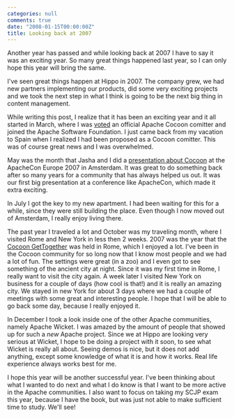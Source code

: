 ```yaml
---
categories: null
comments: true
date: "2008-01-15T00:00:00Z"
title: Looking back at 2007
---
```


Another year has passed and while looking back at 2007 I have to say it was an exciting year. So many great things happened last year, so I can only hope this year will bring the same.

I've seen great things happen at Hippo in 2007. The company grew, we had new partners implementing our products, did some very exciting projects and we took the next step in what I think is going to be the next big thing in content management.

While writing this post, I realize that it has been an exciting year and it all started in March, where I was <a href="http://marc.info/?l=xml-cocoon-dev&m=117344957209893&w=2" target="_blank">voted</a> an official Apache Cocoon comitter and joined the Apache Software Foundation. I just came back from my vacation to Spain when I realized I had been proposed as a Cocoon comitter. This was of course great news and I was overwhelmed.

May was the month that Jasha and I did a <a href="http://people.apache.org/~jreijn/apachecon.html" target="_blank">presentation about Cocoon</a> at the ApacheCon Europe 2007 in Amsterdam. It was great to do something back after so many years for a community that has always helped us out. It was our first big presentation at a conference like ApacheCon, which made it extra exciting.

In July I got the key to my new apartment. I had been waiting for this for a while, since they were still building the place. Even though I now moved out of Amsterdam, I really enjoy living there.

The past year I traveled a lot and October was my traveling month, where I visited Rome and New York in less then 2 weeks. 2007 was the year that the <a href="http://www.cocoongt.org" target="_blank">Cocoon GetTogether</a> was held in Rome, which I enjoyed a lot. I've been in the Cocoon community for so long now that I know most people and we had a lot of fun. The settings were great (in a zoo) and I even got to see something of the ancient city at night. Since it was my first time in Rome, I really want to visit the city again. A week later I visited New York on business for a couple of days (how cool is that!) and it is really an amazing city. We stayed in new York for about 3 days where we had a couple of meetings with some great and interesting people. I hope that I will be able to go back some day, because I really enjoyed it.

In December I took a look inside one of the other Apache communities, namely Apache Wicket. I was amazed by the amount of people that showed up for such a *new* Apache project. Since we at Hippo are looking very serious at Wicket, I hope to be doing a project with it soon, to see what Wicket is really all about. Seeing demos is nice, but it does not add anything, except some knowledge of what it is and how it works. Real life experience always works best for me.

I hope this year will be another successful year. I've been thinking about what I wanted to do next and what I do know is that I want to be more active in the Apache communities. I also want to focus on taking my SCJP exam this year, because I have the book, but was just not able to make sufficient time to study. We'll see!
